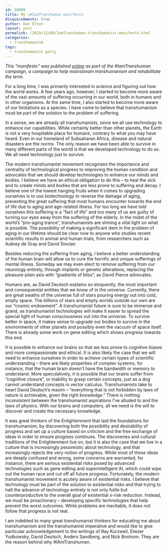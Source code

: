 ```yaml
---
id: 10009
title: My \#IamTranshuman manifesto
disquscomments: true
author: Dan Elton
layout: post
permalink: /2019/12/09/IamTranshuman-transhumanist-manifesto.html
categories:
  - transhumanism
tags:
  - transhumanist party
---
```


*This "manifesto" was published [online](https://iamtranshuman.org/2019/12/11/dan-elton/) as part of the #IamTranshuman campaign, a campaign to help mainstream transhumanism and rehabilitate the term.*

For a long time, I was primarily interested in science and figuring out how the world works. A few years ago, however, I started to become more aware of the vast amounts of suffering occurring in our world, both in humans and in other organisms. At the same time, I also started to become more aware of our limitations as a species. I have come to believe that transhumanism must be part of the solution to the problem of suffering.

In a sense, we are already all transhumanists, since we all use technology to enhance our capabilities. While certainly better than other planets, the Earth is not a very hospitable place for humans, contrary to what you may have heard. Even in our homeland of Subsaharan Africa, disease and natural disasters are the norms. The only reason we have been able to survive in many different parts of the world is that we developed technology to do so. We all need technology just to survive.

The modern transhumanist movement recognizes the importance and centrality of technological progress to improving the human condition and advocates that we should develop technologies to enhance our minds and bodies. I believe we have an ethical obligation to do this – to heal the sick and to create minds and bodies that are less prone to suffering and decay. I believe one of the lowest hanging fruits when it comes to upgrading ourselves is to use biotechnology to reverse the damage of aging, preventing the great suffering that most humans encounter towards the end of life due to aging and age-related illness. For too long we have told ourselves this suffering is a “fact of life” and too many of us are guilty of turning our eyes away from the suffering of the elderly. In the midst of the world’s “pro-aging trance”, transhumanists are shining a vital light on what is possible. The possibility of making a significant dent in the problem of aging in our lifetime should be clear now to anyone who studies recent scientific results in animal and human trials, from researchers such as Aubrey de Gray and David Sinclair.

Besides reducing the suffering from aging, I believe a better understanding of the human brain will allow us to cure the horrific and unique sufferings of mental illness. Someday we may even elect to remove suffering from our neurology entirely, through implants or genetic alterations, replacing the pleasure-plain axis with “gradients of bliss”, as David Pierce advocates.

Humans are, as David Deutsch explains so eloquently, the most important and consequential entities that we know of in the universe. Currently, there are great swaths of the universe full of stars pouring energy out into cold, empty space. The billions of stars and empty worlds outside our own are our “cosmic endowment”. A transhumanist future is sure to be immense and grand, as transhumanist technologies will make it easier to spread the special light of human consciousness out into the universe. To survive better in space, it makes sense to upgrade our bodies to survive in the environments of other planets and possibly even the vacuum of space itself. There is already some work on gene editing which shows progress towards this end.

It is possible to enhance our brains so that we less prone to cognitive biases and more compassionate and ethical. It is also likely the case that we will need to enhance ourselves in order to achieve certain types of scientific understanding – there are likely properties of complex systems, for instance, that the human brain doesn’t have the bandwidth or memory to understand. More speculatively, it is possible that our brains suffer from  “cognitive closure”, or inability to grasp certain concepts, just as a dog cannot understand concepts in vector calculus. Transhumanists take to heart David Deutsch’s maxim – “everything that is not forbidden by laws of nature is achievable, given the right knowledge.” There is nothing inconsistent between the transhumanist aspirations I’ve alluded to and the laws of physics. With our brains and computers, all we need is the will to discover and create the necessary knowledge.

It was great thinkers of the Enlightenment that laid the foundations for transhumanism, by discovering both the possibility and desirability of progress and set up a culture based on criticism and the free exchange of ideas in order to ensure progress continues. The discoveries and cultural traditions of the Enlightenment live on, but it is also the case that we live in a culture that is increasingly pessimistic about technology, and that increasingly rejects the very notion of progress. While most of these ideas are deeply confused and wrong, some concerns are warranted, for instance, there are serious existential risks posed by advanced technologies such as gene editing and superintelligent AI, which could wipe out the human race and cut off all future progress. Fortunately, the modern transhumanist movement is acutely aware of existential risks. I believe that technology must be part of the solution to existential risks and that trying to halt the advance of technology entirely is not only futile but counterproductive to the overall goal of existential x-risk reduction. Instead, we must be proactionary – developing specific technologies that help prevent the worst outcomes. While problems are inevitable, it does not follow that progress is not real.

I am indebted to many great transhumanist thinkers for educating me about transhumanism and the transhumanist imperative and would like to give particular acknowledgement to the writings of Ray Kurzweil, Eliezer Yudkowsky, David Deutsch, Anders Sandberg, and Nick Bostrom. They are the reason behind why #IAmTranshuman.
